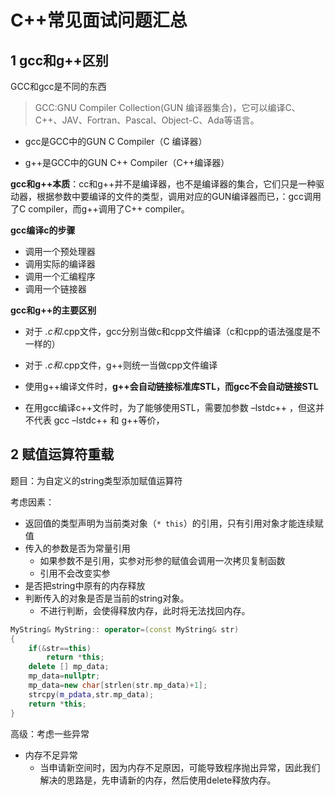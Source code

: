 # C++常见面试问题汇总

## **1 gcc和g++区别**

GCC和gcc是不同的东西

>  GCC:GNU Compiler Collection(GUN 编译器集合)，它可以编译C、C++、JAV、Fortran、Pascal、Object-C、Ada等语言。

+ gcc是GCC中的GUN C Compiler（C 编译器）

+ g++是GCC中的GUN C++ Compiler（C++编译器）

**gcc和g++本质**：cc和g++并不是编译器，也不是编译器的集合，它们只是一种驱动器，根据参数中要编译的文件的类型，调用对应的GUN编译器而已，：gcc调用了C compiler，而g++调用了C++ compiler。

**gcc编译c的步骤**

+ 调用一个预处理器
+ 调用实际的编译器
+ 调用一个汇编程序
+ 调用一个链接器

**gcc和g++的主要区别**

+ 对于 *.c和*.cpp文件，gcc分别当做c和cpp文件编译（c和cpp的语法强度是不一样的）

+ 对于 *.c和*.cpp文件，g++则统一当做cpp文件编译

+ 使用g++编译文件时，**g++会自动链接标准库STL，而gcc不会自动链接STL**
+ 在用gcc编译c++文件时，为了能够使用STL，需要加参数 –lstdc++ ，但这并不代表 gcc –lstdc++ 和 g++等价，

## 2 赋值运算符重载

题目：为自定义的string类型添加赋值运算符

考虑因素：

+ 返回值的类型声明为当前类对象（`* this`）的引用，只有引用对象才能连续赋值
+ 传入的参数是否为常量引用
  + 如果参数不是引用，实参对形参的赋值会调用一次拷贝复制函数
  + 引用不会改变实参
+ 是否把string中原有的内存释放
+ 判断传入的对象是否是当前的string对象。
  + 不进行判断，会使得释放内存，此时将无法找回内存。

```c++
MyString& MyString:: operator=(const MyString& str)
{
    if(&str==this)
        return *this;
    delete [] mp_data;
    mp_data=nullptr;
    mp_data=new char[strlen(str.mp_data)+1];
    strcpy(m_pdata,str.mp_data);
    return *this;
}
```

高级：考虑一些异常

+ 内存不足异常
  + 当申请新空间时，因为内存不足原因，可能导致程序抛出异常，因此我们解决的思路是，先申请新的内存，然后使用delete释放内存。